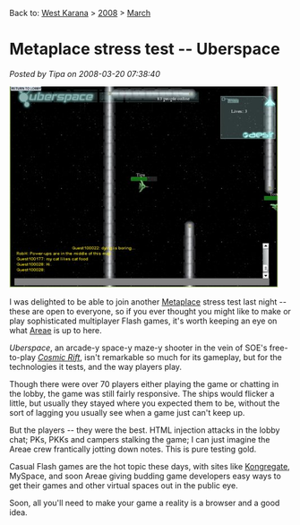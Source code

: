 Back to: [West Karana](/posts/westkarana.md) > [2008](/posts/2008/westkarana.md) > [March](./westkarana.md)
# Metaplace stress test -- Uberspace

*Posted by Tipa on 2008-03-20 07:38:40*

![us.jpg](../../../uploads/2008/03/us.jpg)

I was delighted to be able to join another [Metaplace](http://metaplace.com) stress test last night -- these are open to everyone, so if you ever thought you might like to make or play sophisticated multiplayer Flash games, it's worth keeping an eye on what [Areae](http://www.areae.net) is up to here.

*Uberspace*, an arcade-y space-y maze-y shooter in the vein of SOE's free-to-play *[Cosmic Rift](http://www.station.sony.com/casualProduct.vm?Id=038)*, isn't remarkable so much for its gameplay, but for the technologies it tests, and the way players play.

Though there were over 70 players either playing the game or chatting in the lobby, the game was still fairly responsive. The ships would flicker a little, but usually they stayed where you expected them to be, without the sort of lagging you usually see when a game just can't keep up.

But the players -- they were the best. HTML injection attacks in the lobby chat; PKs, PKKs and campers stalking the game; I can just imagine the Areae crew frantically jotting down notes. This is pure testing gold.

Casual Flash games are the hot topic these days, with sites like [Kongregate](http://www.kongregate.com/), MySpace, and soon Areae giving budding game developers easy ways to get their games and other virtual spaces out in the public eye.

Soon, all you'll need to make your game a reality is a browser and a good idea.

